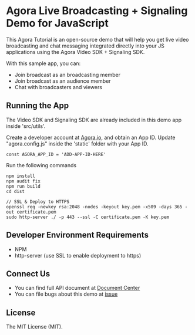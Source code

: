 # Agora Live Broadcasting + Signaling Demo for JavaScript

This Agora Tutorial is an open-source demo that will help you get live video broadcasting and chat messaging integrated directly into your JS applications using the Agora Video SDK + Signaling SDK.

With this sample app, you can:

- Join broadcast as an broadcasting member
- Join broadcast as an audience member
- Chat with broadcasters and viewers

## Running the App

The Video SDK and Signaling SDK are already included in this demo app inside 'src/utils'.

Create a developer account at [Agora.io](https://dashboard.agora.io/signin/), and obtain an App ID. Update "agora.config.js" inside the 'static' folder with your App ID.

```
const AGORA_APP_ID = 'ADD-APP-ID-HERE'
```

Run the following commands

```
npm install
npm audit fix
npm run build
cd dist

// SSL & Deploy to HTTPS
openssl req -newkey rsa:2048 -nodes -keyout key.pem -x509 -days 365 -out certificate.pem
sudo http-server ./ -p 443 --ssl -C certificate.pem -K key.pem
```

## Developer Environment Requirements
* NPM
* http-server (use SSL to enable deployment to https)

## Connect Us

- You can find full API document at [Document Center](https://docs.agora.io/en/)
- You can file bugs about this demo at [issue](https://github.com/AgoraIO/Agora-iOS-Tutorial-Swift-1to1/issues)

## License

The MIT License (MIT).
